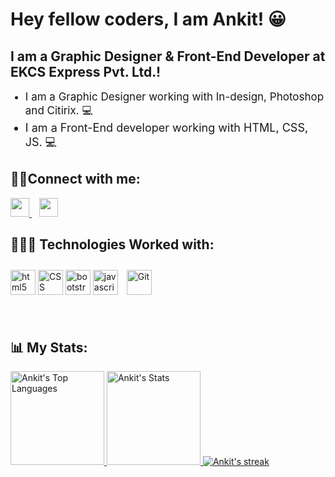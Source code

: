 # Hey fellow coders, I am Ankit! 😀

## I am a Graphic Designer & Front-End Developer at EKCS Express Pvt. Ltd.! 

<div>
    <ul>
        <li style="font-size:17px">
          I am a Graphic Designer working with In-design, Photoshop and Citirix. 💻
        </li>
        <li style="font-size:18px">
            I am a Front-End developer working with HTML, CSS, JS. 💻
        </li>
    </ul>
</div>

## 🤝🏻Connect with me:

<a href="https://www.linkedin.com/in/ankit-pal-059b4713a/">
<img height="30" src="https://img.shields.io/badge/linkedin-blue.svg?&style=for-the-badge&logo=linkedin&logoColor=white"/>
</a>&nbsp;&nbsp;
<a href="https://www.instagram.com/ankitpal2946/">
<img height="30" src="https://img.shields.io/badge/instagram-C13584.svg?&style=for-the-badge&logo=instagram&logoColor=white"></a>&nbsp;&nbsp;

<br>

## 👩🏻‍💻 Technologies Worked with:

<p align="left">
 
  <img src="https://www.vectorlogo.zone/logos/w3_html5/w3_html5-icon.svg" alt="html5" width="40" height="40" title="HTML5" />
  <img src="https://www.pngitem.com/pimgs/m/198-1985012_transparent-css3-logo-png-css-logo-transparent-background.png" alt="CSS" width="40" height="40" title="CSS3" />
  <img src="https://www.vectorlogo.zone/logos/getbootstrap/getbootstrap-icon.svg" alt="bootstrap" width="40" height="40" title="Bootstrap"/>
  <img src="https://www.vectorlogo.zone/logos/javascript/javascript-icon.svg" alt="javascript" width="40" height="40" title="Javascript" />
  <img style="margin: 10px" src="https://profilinator.rishav.dev/skills-assets/git-scm-icon.svg" alt="Git" width="40" height="40" title="Git"/>   
</p>

<br>

## 📊 My Stats: 

<a href="https://github.com/ankit-2946">
<img height="150" src="https://github-readme-stats.vercel.app/api/top-langs/?username=ankit-2946&&hide_title=false&hide_border=true&layout=compact&langs_count=8&exclude_repo=comp426&text_color=fff7ff&icon_color=ffffff&bg_color=151515" alt="Ankit's Top Languages" />

<a href="https://github.com/ankit-2946">
<img height="150" src="https://github-readme-stats.vercel.app/api?username=ankit-2946&hide_title=false&hide_border=true&show_icons=true&include_all_commits=true&count_private=true&line_height=21&text_color=fff7ff&icon_color=ffffff&bg_color=151515" alt="Ankit's Stats" />
</a>

<a href="https://github.com/ankit-2946">
    <img title="🔥 Get streak stats for your profile at git.io/streak-stats" alt="Ankit's streak" src="https://github-readme-streak-stats.herokuapp.com/?user=ankit-2946&theme=neon-dark&hide_border=true"/>
</a>    

<!---
ankit-2946/ankit-2946 is a ✨ special ✨ repository because its `README.md` (this file) appears on your GitHub profile.
You can click the Preview link to take a look at your changes.
--->

